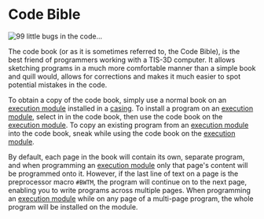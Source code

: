 # Code Bible
![99 little bugs in the code...](item:tis3d:book_code)

The code book (or as it is sometimes referred to, the Code Bible), is the best friend of programmers working with a TIS-3D computer. It allows sketching programs in a much more comfortable manner than a simple book and quill would, allows for corrections and makes it much easier to spot potential mistakes in the code.

To obtain a copy of the code book, simply use a normal book on an [execution module](execution_module.md) installed in a [casing](../block/casing.md). To install a program on an [execution module](execution_module.md), select in in the code book, then use the code book on the [execution module](execution_module.md). To copy an existing program from an [execution module](execution_module.md) into the code book, sneak while using the code book on the [execution module](execution_module.md).

By default, each page in the book will contain its own, separate program, and when programming an [execution module](execution_module.md) only that page's content will be programmed onto it. However, if the last line of text on a page is the preprocessor macro `#BWTM`, the program will continue on to the next page, enabling you to write programs across multiple pages. When programming an [execution module](execution_module.md) while on any page of a multi-page program, the whole program will be installed on the module.
